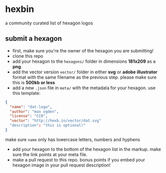 # hexbin

a community curated list of hexagon logos

## submit a hexagon

- first, make sure you're the owner of the hexagon you are submitting!
- clone this repo
- add your hexagon to the `hexagons/` folder in dimensions **181x209** as a **png**.
- add the vector version `vector/` folder in either **svg** or **adobe illustrator** format with the same filename as the previous step. please make sure this is **500kb or less**
- add a new `.json` file in `meta/` with the metadata for your hexagon. use this template:

```json
{
  "name": "dat-logo",
  "author": "max ogden",
  "license": "CC0",
  "vector": "http://hexb.in/vector/dat.svg"
  "description": "this is optional!"
}
```

make sure `name` only has lowercase letters, numbers and hyphens

- add your hexagon to the bottom of the hexagon list in the markup. make sure the link points at your meta file.
- make a pull request to this repo. bonus points if you embed your hexagon image in your pull request description!
